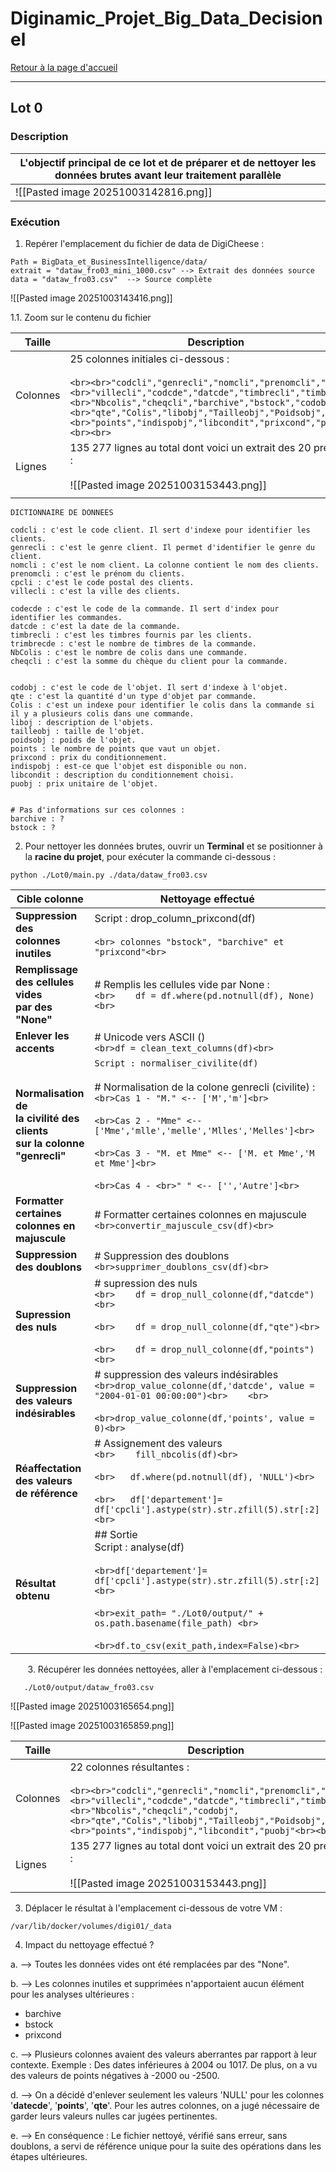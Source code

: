 # Diginamic_Projet_Big_Data_Decisionel

[Retour à la page d'accueil](../README.md)

---
## Lot 0

### Description

| L'objectif principal de ce lot et de préparer et de nettoyer les données brutes avant leur traitement parallèle |
| --------------------------------------------------------------------------------------------------------------- |
| ![[Pasted image 20251003142816.png]]                                                                            |
### Exécution

1. Repérer l'emplacement du fichier de data de DigiCheese :
```
Path = BigData_et_BusinessIntelligence/data/
extrait = "dataw_fro03_mini_1000.csv" --> Extrait des données source
data = "dataw_fro03.csv"  --> Source complète
```

![[Pasted image 20251003143416.png]]

1.1. Zoom sur le contenu du fichier 

| Taille   | Description                                                                                                                                                                                                                                                                                                                                   |
| -------- | --------------------------------------------------------------------------------------------------------------------------------------------------------------------------------------------------------------------------------------------------------------------------------------------------------------------------------------------- |
| Colonnes | 25 colonnes initiales ci-dessous : <br><br>```<br><br>"codcli","genrecli","nomcli","prenomcli","cpcli",<br>"villecli","codcde","datcde","timbrecli","timbrecde",<br>"Nbcolis","cheqcli","barchive","bstock","codobj",<br>"qte","Colis","libobj","Tailleobj","Poidsobj",<br>"points","indispobj","libcondit","prixcond","puobj"<br><br>```<br> |
| Lignes   | 135 277 lignes au total dont voici un extrait des 20 premières :<br><br>![[Pasted image 20251003153443.png]]                                                                                                                                                                                                                                  |
|          |                                                                                                                                                                                                                                                                                                                                               |

```
DICTIONNAIRE DE DONNEES

codcli : c'est le code client. Il sert d'indexe pour identifier les clients.  
genrecli : c'est le genre client. Il permet d'identifier le genre du client. 
nomcli : c'est le nom client. La colonne contient le nom des clients.
prenomcli : c'est le prénom du clients.
cpcli : c'est le code postal des clients.
villecli : c'est la ville des clients.

codecde : c'est le code de la commande. Il sert d'index pour identifier les commandes.
datcde : c'est la date de la commande.  
timbrecli : c'est les timbres fournis par les clients.
trimbrecde : c'est le nombre de timbres de la commande.  
NbColis : c'est le nombre de colis dans une commande.
cheqcli : c'est la somme du chèque du client pour la commande.  


codobj : c'est le code de l'objet. Il sert d'indexe à l'objet.  
qte : c'est la quantité d'un type d'objet par commande.  
Colis : c'est un indexe pour identifier le colis dans la commande si il y a plusieurs colis dans une commande.  
liboj : description de l'objets. 
tailleobj : taille de l'objet. 
poidsobj : poids de l'objet.
points : le nombre de points que vaut un objet.  
prixcond : prix du conditionnement. 
indispobj : est-ce que l'objet est disponible ou non.   
libcondit : description du conditionnement choisi.   
puobj : prix unitaire de l'objet.


# Pas d'informations sur ces colonnes : 
barchive : ?  
bstock : ?

```


2. Pour nettoyer les données brutes, ouvrir un **Terminal**  et se positionner à la **racine du projet**, pour exécuter la commande ci-dessous : 
```
python ./Lot0/main.py ./data/dataw_fro03.csv
```

| **Cible colonne**                                                              | Nettoyage effectué                                                                                                                                                                                                                                                                                                                                    |
| ------------------------------------------------------------------------------ | ----------------------------------------------------------------------------------------------------------------------------------------------------------------------------------------------------------------------------------------------------------------------------------------------------------------------------------------------------- |
| **Suppression des <br>colonnes inutiles**                                      | Script : drop_column_prixcond(df)<br><br>```<br> colonnes "bstock", "barchive" et "prixcond"<br>```                                                                                                                                                                                                                                                   |
| **Remplissage <br>des cellules vides <br>par des "None"**                      | # Remplis les cellules vide par None : <br>```<br>    df = df.where(pd.notnull(df), None)<br>```                                                                                                                                                                                                                                                      |
| **Enlever les accents**                                                        | # Unicode vers ASCII ()<br>```<br>df = clean_text_columns(df)<br>```<br>                                                                                                                                                                                                                                                                              |
| **Normalisation de <br>la civilité des clients <br>sur la colonne "genrecli"** | `Script : normaliser_civilite(df)`<br><br># Normalisation de la colone genrecli (civilite) :  <br>```<br>Cas 1 - "M." <-- ['M','m']<br>```<br><br>```<br>Cas 2 - "Mme" <-- ['Mme','mlle','melle','Mlles','Melles']<br>```<br><br>```<br>Cas 3 - "M. et Mme" <-- ['M. et Mme','M et Mme']<br>```<br><br>```<br>Cas 4 - <br>" " <-- ['','Autre']<br>``` |
| **Formatter certaines colonnes en majuscule**                                  | # Formatter certaines colonnes en majuscule<br>```<br>convertir_majuscule_csv(df)<br>```<br>                                                                                                                                                                                                                                                          |
| **Suppression des doublons**                                                   | # Suppression des doublons<br>```<br>supprimer_doublons_csv(df)<br>```<br>                                                                                                                                                                                                                                                                            |
| **Supression des nuls**                                                        | # supression des nuls<br>```<br>    df = drop_null_colonne(df,"datcde")<br>```<br><br>```<br>    df = drop_null_colonne(df,"qte")<br>```<br><br>```<br>    df = drop_null_colonne(df,"points")<br>```                                                                                                                                                 |
| **Suppression des valeurs indésirables**                                       | # suppression des valeurs indésirables<br>```<br>drop_value_colonne(df,'datcde', value = "2004-01-01 00:00:00")<br>    <br>```<br><br>```<br>drop_value_colonne(df,'points', value = 0)<br>```<br>                                                                                                                                                    |
| **Réaffectation des valeurs de référence**                                     | # Assignement des valeurs<br>```<br>    fill_nbcolis(df)<br>```<br><br>```<br>   df.where(pd.notnull(df), 'NULL')<br>```<br><br>```<br>   df['departement']= df['cpcli'].astype(str).str.zfill(5).str[:2]<br>```<br>                                                                                                                                  |
| **Résultat obtenu**                                                            | ## Sortie<br>Script : analyse(df)<br><br>```<br>df['departement']= df['cpcli'].astype(str).str.zfill(5).str[:2]<br>```<br><br>```<br>exit_path= "./Lot0/output/" + os.path.basename(file_path) <br>```<br><br>```<br>df.to_csv(exit_path,index=False)<br>```<br>                                                                                      |
   
   3. Récupérer les données nettoyées, aller à l'emplacement ci-dessous :
```
   ./Lot0/output/dataw_fro03.csv 
```

![[Pasted image 20251003165654.png]]

![[Pasted image 20251003165859.png]]


| Taille   | Description                                                                                                                                                                                                                                                                                           |
| -------- | ----------------------------------------------------------------------------------------------------------------------------------------------------------------------------------------------------------------------------------------------------------------------------------------------------- |
| Colonnes | 22 colonnes résultantes : <br><br>```<br><br>"codcli","genrecli","nomcli","prenomcli","cpcli",<br>"villecli","codcde","datcde","timbrecli","timbrecde",<br>"Nbcolis","cheqcli","codobj",<br>"qte","Colis","libobj","Tailleobj","Poidsobj",<br>"points","indispobj","libcondit","puobj"<br><br>```<br> |
| Lignes   | 135 277 lignes au total dont voici un extrait des 20 premières :<br><br>![[Pasted image 20251003153443.png]]                                                                                                                                                                                          |

3. Déplacer le résultat à l'emplacement ci-dessous de votre VM : 
```
/var/lib/docker/volumes/digi01/_data
```

4.  Impact du nettoyage effectué ?

a. --> Toutes les données vides ont été remplacées par des "None".
 

b. --> Les colonnes inutiles et supprimées n'apportaient aucun élément pour les analyses ultérieures : 
- barchive  
- bstock
- prixcond 

c. --> Plusieurs colonnes avaient des valeurs aberrantes par rapport à leur contexte. 
Exemple : Des dates inférieures à 2004 ou 1017. De plus, on a vu des valeurs de points négatives à -2000 ou -2500.

d. --> On a décidé d'enlever seulement les valeurs 'NULL' pour les colonnes '**datecde**', '**points**', '**qte**'. Pour les autres colonnes, on a jugé nécessaire de garder leurs valeurs nulles car jugées pertinentes.

e. --> En conséquence : Le fichier nettoyé, vérifié sans erreur, sans doublons, a servi de référence unique pour la suite des opérations dans les étapes ultérieures. 